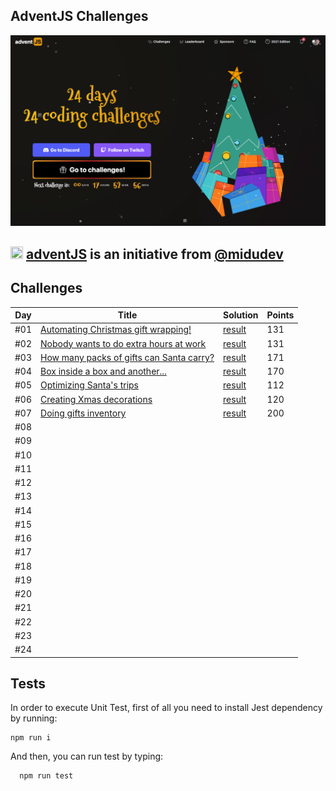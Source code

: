 ## AdventJS Challenges

![adventJs](./assets/images/poster.png)

## <img src="https://adventjs.dev/android-icon-192x192.png" width="20" height="20" /> <strong> [adventJS](https://adventjs.dev/es) is an initiative from [@midudev](https://midu.dev/)</strong>

## Challenges

| Day | Title                                                         | Solution                   | Points |
| --- | ------------------------------------------------------------- | -------------------------- | ------ |
| #01 | [Automating Christmas gift wrapping!](./day01/README.md)      | [result](./day01/day01.js) | 131    |
| #02 | [Nobody wants to do extra hours at work](./day02/README.md)   | [result](./day02/day02.js) | 131    |
| #03 | [How many packs of gifts can Santa carry?](./day03/README.md) | [result](./day03/day03.js) | 171    |
| #04 | [Box inside a box and another...](./day04/README.md)          | [result](./day04/day04.js) | 170    |
| #05 | [Optimizing Santa's trips](./day05/README.md)                 | [result](./day05/day05.js) | 112    |
| #06 | [Creating Xmas decorations](./day06/README.md)                | [result](./day06/day06.js) | 120    |
| #07 | [Doing gifts inventory](./day07/README.md)                    | [result](./day07/day07.js) | 200    |
| #08 |                                                               |                            |        |
| #09 |                                                               |                            |        |
| #10 |                                                               |                            |        |
| #11 |                                                               |                            |        |
| #12 |                                                               |                            |        |
| #13 |                                                               |                            |        |
| #14 |                                                               |                            |        |
| #15 |                                                               |                            |        |
| #16 |                                                               |                            |        |
| #17 |                                                               |                            |        |
| #18 |                                                               |                            |        |
| #19 |                                                               |                            |        |
| #20 |                                                               |                            |        |
| #21 |                                                               |                            |        |
| #22 |                                                               |                            |        |
| #23 |                                                               |                            |        |
| #24 |                                                               |                            |        |

## Tests

In order to execute Unit Test, first of all you need to install Jest dependency by running:

```
npm run i
```

And then, you can run test by typing:

```
  npm run test
```
